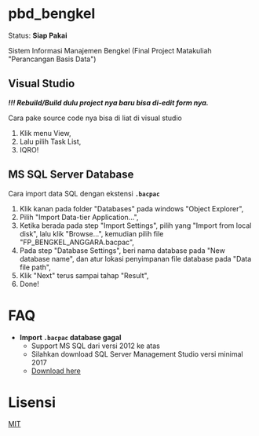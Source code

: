 # pbd_bengkel
Status: **Siap Pakai**

Sistem Informasi Manajemen Bengkel (Final Project Matakuliah "Perancangan Basis Data")

## Visual Studio 
***!!! Rebuild/Build dulu project nya baru bisa di-edit form nya.***

Cara pake source code nya bisa di liat di visual studio
1. Klik menu View,
2. Lalu pilih Task List,
3. IQRO!

## MS SQL Server Database
Cara import data SQL dengan ekstensi **`.bacpac`**
1. Klik kanan pada folder "Databases" pada windows "Object Explorer",
2. Pilih "Import Data-tier Application...",
3. Ketika berada pada step "Import Settings", pilih yang "Import from local disk", lalu klik "Browse...", kemudian pilih file "FP_BENGKEL_ANGGARA.bacpac",
4. Pada step "Database Settings", beri nama database pada "New database name", dan atur lokasi penyimpanan file database pada "Data file path",
5. Klik "Next" terus sampai tahap "Result",
6. Done!

# FAQ
* **Import **`.bacpac`** database gagal**
	* Support MS SQL dari versi 2012 ke atas
	* Silahkan download SQL Server Management Studio versi minimal 2017
	* [Download here](https://docs.microsoft.com/en-us/sql/ssms/download-sql-server-management-studio-ssms)

# Lisensi
[MIT](https://github.com/anggaranothing/pbd_bengkel/blob/master/LICENSE)